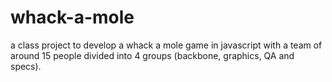 # whack-a-mole
a class project to develop a whack a mole game in javascript with a team of around 15 people divided into 4 groups (backbone, graphics, QA and specs).
